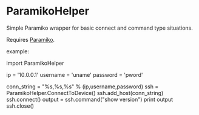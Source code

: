 # ParamikoHelper
Simple Paramiko wrapper for basic connect and command type situations.

Requires <a href="https://github.com/paramiko/paramiko">Paramiko</a>.

example:

  import ParamikoHelper
  
  ip = '10.0.0.1'
  username = 'uname'
  password = 'pword'
  
  conn_string = "%s,%s,%s" % (ip,username,password)
  ssh = ParamikoHelper.ConnectToDevice()
  ssh.add_host(conn_string)
  ssh.connect()
  output = ssh.command("show version")
  print output
  ssh.close()
